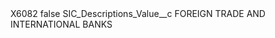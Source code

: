 <?xml version="1.0" encoding="UTF-8"?>
<CustomMetadata xmlns="http://soap.sforce.com/2006/04/metadata" xmlns:xsi="http://www.w3.org/2001/XMLSchema-instance" xmlns:xsd="http://www.w3.org/2001/XMLSchema">
    <label>X6082</label>
    <protected>false</protected>
    <values>
        <field>SIC_Descriptions_Value__c</field>
        <value xsi:type="xsd:string">FOREIGN TRADE AND INTERNATIONAL BANKS</value>
    </values>
</CustomMetadata>
